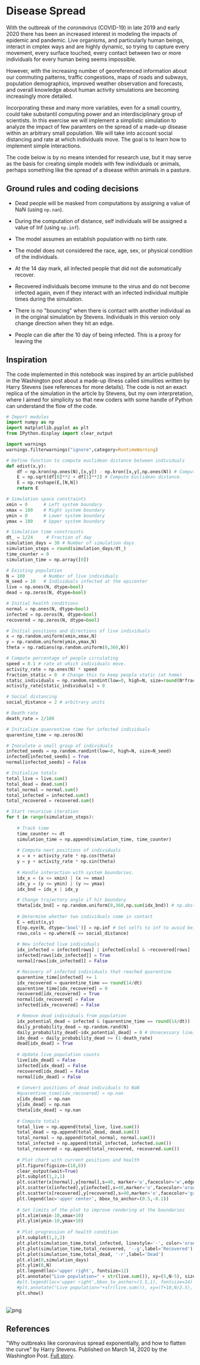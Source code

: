# Disease Spread

With the outbreak of the *coronavirus* (COVID-19) in late 2019 and early 2020 there has been an increased interest in modeling the impacts of epidemic and pandemic. Live organisms, and particularly human beings, interact in cmplex ways and are highly dynamic, so trying to capture every movement, every surface touched, every contact between two or more individuals for every human being seems impossible. 

However, with the increasing number of georeferenced information about our commuting patterns, traffic congestions, maps of roads and subways, population demographics, improved weather observation and forecasts, and overall knowledge about human activity simulations are becoming increasingly more detailed.

Incorporating these and many more variables, even for a small country, could take substantil computing power and an interdisciplinary group of scientists. In this exercise we will implement a simplistic simulation to analyze the impact of few paramters on the spread of a made-up disease within an arbitrary small population. We will take into account social distancing and rate at which individuals move. The goal is to learn how to implement simple interactions.

The code below is by no means intended for research use, but it may serve as the basis for creating simple models with few individuals or animals, perhaps something like the spread of a disease within animals in a pasture.


## Ground rules and coding decisions

- Dead people will be masked from computations by assigning a value of NaN (using `np.nan`).

- During the computation of distance, self individuals will be assigned a value of Inf (using `np.inf`). 

- The model assumes an establish population with no birth rate.

- The model does not considered the race, age, sex, or physical condition of the individuals.

- At the 14 day mark, all infected people that did not die automatically recover.

- Recovered individuals become immune to the virus and do not become infected again, even if they interact with an infected individual multiple times during the simulation.

- There is no "bouncing" when there is contact with another individual as in the original simulation by Stevens. Individuals in this version only change direction when they hit an edge.

- People can die after the 10 day of being infected. This is a proxy for leaving the 




## Inspiration

The code implemented in this notebook was inspired by an article published in the Washington post about a made-up illness called simulities written by Harry Stevens (see references for more details). The code is not an exact replica of the simulation in the article by Stevens, but my own interpretation, where I aimed for simplicity so that new coders with some handle of Python can understand the flow of the code.



```python
# Import modules
import numpy as np
import matplotlib.pyplot as plt
from IPython.display import clear_output

import warnings
warnings.filterwarnings("ignore",category=RuntimeWarning)

```


```python
# Define function to compute euclidean distance between individuals
def edist(x,y):
    df = np.kron(np.ones(N),[x,y]) - np.kron([x,y],np.ones(N)) # Compute differences using Kronecker product
    E = np.sqrt(df[0]**2 + df[1]**2) # Compute Euclidean distance.
    E = np.reshape(E,[N,N])
    return E

```


```python
# Simulation space constraints
xmin = 0      # Left system boundary
xmax = 100    # Right system boundary
ymin = 0      # Lower system boundary
ymax = 100    # Upper system boundary

# Simulation time constraints
dt_ = 1/24     # Fraction of day
simulation_days = 30 # Number of simulation days
simulation_steps = round(simulation_days/dt_)
time_counter = 0
simulation_time = np.array([0])

# Existing population
N = 100       # Number of live individuals
N_seed = 10   # Individuals infected at the epicenter
live = np.ones(N, dtype=bool)
dead = np.zeros(N, dtype=bool)

# Initial health conditions
normal = np.ones(N, dtype=bool)
infected = np.zeros(N, dtype=bool)
recovered = np.zeros(N, dtype=bool)

# Initial positions and directions of live individuals
x = np.random.uniform(xmin,xmax,N)
y = np.random.uniform(ymin,ymax,N)
theta = np.radians(np.random.uniform(0,360,N))

# Compute percentage of people circulating
speed = 0.1 # rate at which individuals move.
activity_rate = np.ones(N) * speed  
fraction_static = 0  # Change this to keep people static (at home)
static_individuals = np.random.randint(low=0, high=N, size=round(N*fraction_static))
activity_rate[static_individuals] = 0 

# Social distancing
social_distance = 2 # arbitrary units

# Death rate 
death_rate = 2/100

# Initialize quanrentine time for infected individuals
quarentine_time = np.zeros(N)

# Inoculate a small group of individuals
infected_seeds = np.random.randint(low=0, high=N, size=N_seed)
infected[infected_seeds] = True
normal[infected_seeds] = False

# Initialize totals
total_live = live.sum()
total_dead = dead.sum()
total_normal = normal.sum()
total_infected = infected.sum()
total_recovered = recovered.sum()

# Start recursive iteration
for t in range(simulation_steps):
   
    # Track time
    time_counter += dt
    simulation_time = np.append(simulation_time, time_counter)
    
    # Compute next positions of individuals
    x = x + activity_rate * np.cos(theta)
    y = y + activity_rate * np.sin(theta)
    
    # Handle interaction with system boundaries.
    idx_x = (x <= xmin) | (x >= xmax)
    idx_y = (y <= ymin) | (y >= ymax)
    idx_bnd = idx_x | idx_y

    # Change trajectory angle if hit boundary
    theta[idx_bnd] = np.random.uniform(0,360,np.sum(idx_bnd)) # np.abs(theta[idx_bnd] - 45)
    
    # Determine whether two individuals come in contact
    E = edist(x,y)
    E[np.eye(N, dtype='bool')] = np.inf # Set selfs to inf to avoid being selected.
    rows,cols = np.where(E <= social_distance)
    
    # New infected live individuals
    idx_infected = infected[rows] | infected[cols] & ~recovered[rows]
    infected[rows[idx_infected]] = True
    normal[rows[idx_infected]] = False

    # Recovery of infected individuals that reached quarentine
    quarentine_time[infected] += 1
    idx_recovered = quarentine_time == round(14/dt)
    quarentine_time[idx_recovered] = 0
    recovered[idx_recovered] = True
    normal[idx_recovered] = False
    infected[idx_recovered] = False

    # Remove dead individuals from population
    idx_potential_dead = infected & (quarentine_time == round(14/dt))
    daily_probability_dead = np.random.rand(N)
    daily_probability_dead[~idx_potential_dead] = 0 # Unnecessary line, but left for completeness and logic
    idx_dead = daily_probability_dead >= (1-death_rate)
    dead[idx_dead] = True
    
    # Update live population counts
    live[idx_dead] = False
    infected[idx_dead] = False
    recovered[idx_dead] = False
    normal[idx_dead] = False
    
    # Convert positions of dead individuals to NaN
    #quarentine_time[idx_recovered] = np.nan
    x[idx_dead] = np.nan
    y[idx_dead] = np.nan
    theta[idx_dead] = np.nan
    
    # Compute totals
    total_live = np.append(total_live, live.sum())
    total_dead = np.append(total_dead, dead.sum())
    total_normal = np.append(total_normal, normal.sum())
    total_infected = np.append(total_infected, infected.sum())
    total_recovered = np.append(total_recovered, recovered.sum())
    
    # Plot chart with current positions and health
    plt.figure(figsize=(18,8))
    clear_output(wait=True)
    plt.subplot(1,2,1)
    plt.scatter(x[normal],y[normal],s=40, marker='o',facecolor='w',edgecolor='k', linewidth=0.5, label='Normal')
    plt.scatter(x[infected],y[infected],s=40,marker='o',facecolor='orange',edgecolor='k',linewidth=0.5,label='Infected')
    plt.scatter(x[recovered],y[recovered],s=40,marker='o',facecolor='green',edgecolor='k',linewidth=0.5, alpha=0.85, label='Recovered')
    plt.legend(loc='upper center', bbox_to_anchor=(0.5,-0.1))
    
    # Set limits of the plot to improve rendering at the boundaries
    plt.xlim(xmin-10,xmax+10)
    plt.ylim(ymin-10,ymax+10)
    
    # Plot progression of health condition
    plt.subplot(1,2,2)
    plt.plot(simulation_time,total_infected, linestyle='-', color='orange',label='Infected')
    plt.plot(simulation_time,total_recovered, '--g',label='Recovered')
    plt.plot(simulation_time,total_dead, '-r',label='Dead')
    plt.xlim(0,simulation_days)
    plt.ylim(0,N)
    plt.legend(loc='upper right', fontsize=12)
    plt.annotate("Live population=" + str(live.sum()), xy=(5,N-5), size=16)
    #plt.legend(loc='upper right',bbox_to_anchor=(1.5,1), fontsize=14)
    #plt.annotate("Live population="+str(live.sum()), xy=(T+10,N/2.5), annotation_clip=False)
    plt.show()
    
```


![png](disease_spread_files/disease_spread_3_0.png)


## References

"Why outbreaks like coronavirus spread exponentially, and how to flatten the curve" by Harry Stevens. Published on March 14, 2020 by the Washington Post. [Full story](https://www.washingtonpost.com/graphics/2020/world/corona-simulator/).
